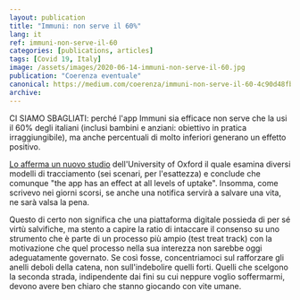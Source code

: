 ```yaml
---
layout: publication
title: "Immuni: non serve il 60%"
lang: it
ref: immuni-non-serve-il-60
categories: [publications, articles]
tags: [Covid 19, Italy]
image: /assets/images/2020-06-14-immuni-non-serve-il-60.jpg
publication: "Coerenza eventuale"
canonical: https://medium.com/coerenza/immuni-non-serve-il-60-4c90d48fb38
archive:
---
```


CI SIAMO SBAGLIATI: perché l'app Immuni sia efficace non serve che la usi il 60% degli italiani (inclusi bambini e anziani: obiettivo in pratica irraggiungibile), ma anche percentuali di molto inferiori generano un effetto positivo.

[Lo afferma un nuovo studio](https://www.technologyreview.com/2020/06/05/1002775/covid-apps-effective-at-less-than-60-percent-download/) dell'University of Oxford il quale esamina diversi modelli di tracciamento (sei scenari, per l'esattezza) e conclude che comunque "the app has an effect at all levels of uptake". Insomma, come scrivevo nei giorni scorsi, se anche una notifica servirà a salvare una vita, ne sarà valsa la pena.

Questo di certo non significa che una piattaforma digitale possieda di per sé virtù salvifiche, ma stento a capire la ratio di intaccare il consenso su uno strumento che è parte di un processo più ampio (test treat track) con la motivazione che quel processo nella sua interezza non sarebbe oggi adeguatamente governato. Se così fosse, concentriamoci sul rafforzare gli anelli deboli della catena, non sull'indebolire quelli forti. Quelli che scelgono la seconda strada, indipendente dai fini su cui neppure voglio soffermarmi, devono avere ben chiaro che stanno giocando con vite umane.

